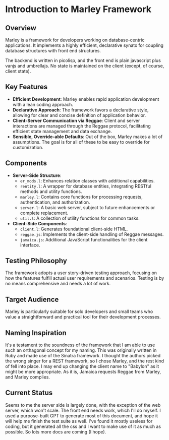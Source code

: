 
# Introduction to Marley Framework

## Overview
Marley is a framework for developers working on database-centric applications. It implements a highly efficient, declarative synatx for coupling database structures with front end structures.

The backend is written in picolisp, and the front end is plain javascript plus vanjs and umbrellajs.  No state is maintained on the client (except, of course, client state).

## Key Features
- **Efficient Development**: Marley enables rapid application development with a lean coding approach.
- **Declarative Approach**: The framework favors a declarative style, allowing for clear and concise definition of application behavior.
- **Client-Server Communication via Reggae**: Client and server interactions are managed through the Reggae protocol, facilitating efficient state management and data exchange.
- **Sensible, Override-able Defaults**: Out of the box, Marley makes a lot of assumptions.  The goal is for all of these to be easy to override for customization.

## Components
- **Server-Side Structure**:
  - `er_mods.l`: Enhances relation classes with additional capabilities.
  - `rentity.l`: A wrapper for database entities, integrating RESTful methods and utility functions.
  - `marley.l`: Contains core functions for processing requests, authentication, and authorization.
  - `server.l`: A basic web server, subject to future enhancements or complete replacement.
  - `util.l`: A collection of utility functions for common tasks.
- **Client-Side Components**:
  - `client.l`: Generates foundational client-side HTML.
  - `reggae.js`: Implements the client-side handling of Reggae messages.
  - `jamaica.js`: Additional JavaScript functionalities for the client interface.

## Testing Philosophy
The framework adopts a user story-driven testing approach, focusing on how the features fulfill actual user requirements and scenarios.  Testing is by no means comprehensive and needs a lot of work.

## Target Audience
Marley is particularly suitable for solo developers and small teams who value a straightforward and practical tool for their development processes.

## Naming Inspiration
It's a testament to the soundness of the framework that I am able to use such an orthagonal concept for my naming.  This was originally written in Ruby and made use of the Sinatra framework.  I thought the authors picked the wrong singer for a REST framework, so I chose Marley, and the rest kind of fell into place.  I may end up changing the client name to "Babylon" as it might be more appropriate.  As it is, Jamaica requests Reggae from Marley, and Marley complies.

## Current Status
Seems to me the server side is largely done, with the exception of the web server, which won't scale.  The front end needs work, which I'll do myself.  I used a purpose-built GPT to generate most of this document, and hope it will help me finish the test suite as well.  I've found it mostly useless for coding, but it generated all the css and I want to make use of it as much as possible.  So lots more docs are coming (I hope).
